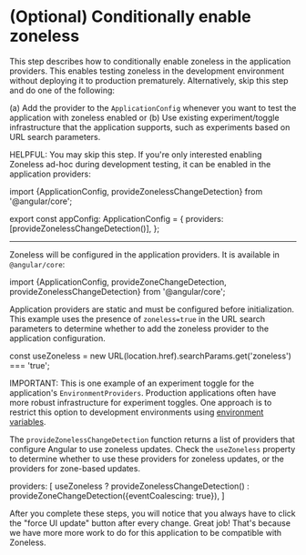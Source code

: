 # (Optional) Conditionally enable zoneless

This step describes how to conditionally enable zoneless in the application
providers. This enables testing zoneless in the development environment without
deploying it to production prematurely. Alternatively, skip this step and do one
of the following:

(a) Add the provider to the `ApplicationConfig` whenever you want to test the
application with zoneless enabled or (b) Use existing experiment/toggle
infrastructure that the application supports, such as experiments based on URL
search parameters.

HELPFUL: You may skip this step. If you're only interested enabling Zoneless
ad-hoc during development testing, it can be enabled in the application
providers:

<docs-code language="typescript"> import {ApplicationConfig,
provideZonelessChangeDetection} from '@angular/core';

export const appConfig: ApplicationConfig = { providers:
[provideZonelessChangeDetection()], }; </docs-code>

<hr>

<docs-workflow>

<docs-step title="Import the zoneless provider">

Zoneless will be configured in the application providers. It is available in
`@angular/core`:

<docs-code language="typescript"> import {ApplicationConfig,
provideZoneChangeDetection, provideZonelessChangeDetection} from
'@angular/core'; </docs-code>

</docs-step>

<docs-step title="Check for zoneless=true in the URL">

Application providers are static and must be configured before initialization.
This example uses the presence of `zoneless=true` in the URL search parameters
to determine whether to add the zoneless provider to the application
configuration.

<docs-code language="typescript"> const useZoneless = new
URL(location.href).searchParams.get('zoneless') === 'true'; </docs-code>

</docs-step>

IMPORTANT: This is one example of an experiment toggle for the application's
`EnvironmentProviders`. Production applications often have more robust infrastructure
for experiment toggles. One approach is to restrict this option to development
environments using [environment
variables](/tools/cli/environments#using-environment-specific-variables-in-your-app).

<docs-step title="Conditionally add zoneless to the providers">

The `provideZonelessChangeDetection` function returns a list of providers that
configure Angular to use zoneless updates. Check the `useZoneless` property to
determine whether to use these providers for zoneless updates, or the providers
for zone-based updates.

<docs-code language="typescript"> providers: [ useZoneless ?
provideZonelessChangeDetection() : provideZoneChangeDetection({eventCoalescing:
true}), ] </docs-code>

</docs-step>

</docs-workflow>

After you complete these steps, you will notice that you always have to click
the "force UI update" button after every change. Great job! That's because we
have more more work to do for this application to be compatible with Zoneless.
